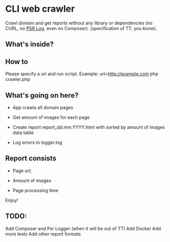 CLI web crawler
========================

Crawl domain and get reports without any library or dependencies (no CURL, no [PSR Log](https://github.com/php-fig/log), even no Composer).
(specification of TT, you know).

**What's inside?** 
--------------

How to
----------------
Please specify a url and run script. Example: url=http://example.com php crawler.php
 

What's going on here?
---------------

 * App crawls all domain pages
 
 * Get amount of images for each page
 
 * Create report report_dd.mm.YYYY.html with sorted by amount of images data table
 
 * Log errors to logger.log
 

Report consists
----------------
  * Page url;

  * Amount of images

  * Page processing time


Enjoy!

TODO:
----------------

Add Composer and Psr Logger (when it will be out of TT)
Add Docker
Add more tests 
Add other report formats
